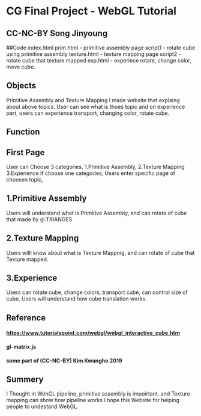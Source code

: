# CG Final Project - WebGL Tutorial


## CC-NC-BY Song Jinyoung

##Code
index.html
prim.html - primitive assembly page
script1 - rotate cube using primitive assembly 
texture.html - texture mapping page
script2 - rotate cube that texture mapped
exp.html - experiece rotate, change color, move cube.


## Objects
 Primitive Assembly and Texture Mapping
 I made website that explaing about above topics. User can see what is thoes topic
 and on experience part, users can experience transport, changing color, rotate cube.

## Function

## First Page
User can Choose 3 categories, 1.Primitive Assembly, 2.Texture Mapping 3.Experience
If choose one categories, Users enter specific page of choosen topic,

## 1.Primitive Assembly
Users will understand what is Primitive Assembly, and can rotate of cube that made by gl.TRIANGES

## 2.Texture Mapping
Users willl know about what is Texture Mappnig, and can rotate of cube that Texture mapped.

## 3.Experience
Users can rotate cube, change colors, transport cube, can control size of cube.
Users will understand how cube translation works.


## Reference 
#### https://www.tutorialspoint.com/webgl/webgl_interactive_cube.htm 
#### gl-matrix.js
#### some part of (CC-NC-BY) Kim Kwangho 2019


## Summery
I Thought in  WehGL pipeline, primitive assembly is impoirtant.
and Texture mapping can show how pipeline works
I hope this Website for helping people to undestand WebGL.